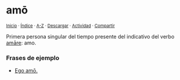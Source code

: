 # amō
<sup>[Inicio](../../../../index.md) · [Índice](../../../../contenido/e/g/o/ego-amo.md) · [A-Z](../../../../indices/alfabetico.md) · <a href="../../../../contenido/a/m/o/amo.html" download="jucardus-amo.html">Descargar</a> · [Actividad](../../../../indices/actividad.md) · [Compartir](https://x.com/intent/tweet?text=Primera%20persona%20singular%20del%20tiempo%20presente%20del%20indicativo%20del%20verbo%20_am%C4%81re_%3A%20amo.%0A%E2%86%92%20https%3A%2F%2Fjucardus.github.io%2Fcontenido%2Fa%2Fm%2Fo%2Famo.html%0A%0A%23ltn_espnl_jucardus%0A%40jucardus)</sup>

Primera persona singular del tiempo presente del indicativo del verbo [amāre](../../../../contenido/a/m/a/amare.md#presente-indicativo): amo.

### Frases de ejemplo

* [Ego amō.](../../../../contenido/e/g/o/ego-amo.md)
